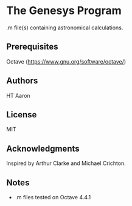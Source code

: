 # The Genesys Program
.m file(s) containing astronomical calculations.

## Prerequisites
Octave (https://www.gnu.org/software/octave/)

## Authors
HT Aaron

## License
MIT

## Acknowledgments
Inspired by Arthur Clarke and Michael Crichton.

## Notes
* .m files tested on Octave 4.4.1
